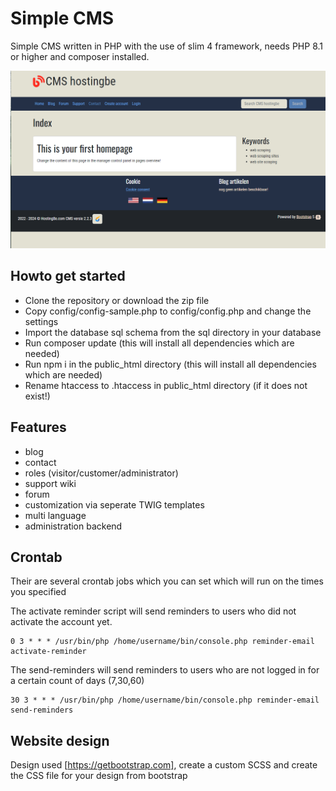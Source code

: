 # Simple CMS #

Simple CMS written in PHP with the use of slim 4 framework, needs PHP 8.1 or higher and composer installed.

![Screenshot Simple CMS](images/screenshot-simple-cms.png)

## Howto get started ##
* Clone the repository or download the zip file
* Copy config/config-sample.php to config/config.php and change the settings
* Import the database sql schema from the sql directory in your database
* Run composer update (this will install all dependencies which are needed)
* Run npm i in the public_html directory (this will install all dependencies which are needed)
* Rename htaccess to .htaccess in public_html directory (if it does not exist!)

## Features ##

* blog
* contact
* roles (visitor/customer/administrator)
* support wiki
* forum
* customization via seperate TWIG templates
* multi language
* administration backend

## Crontab ##

Their are several crontab jobs which you can set which will run on the times you specified

The activate reminder script will send reminders to users who did not activate the account yet.
```
0 3 * * * /usr/bin/php /home/username/bin/console.php reminder-email activate-reminder
```

The send-reminders will send reminders to users who are not logged in for a certain count of days (7,30,60)
```
30 3 * * * /usr/bin/php /home/username/bin/console.php reminder-email send-reminders
```

## Website design ##

Design used [https://getbootstrap.com], create a custom SCSS and create the CSS file for your design from bootstrap
